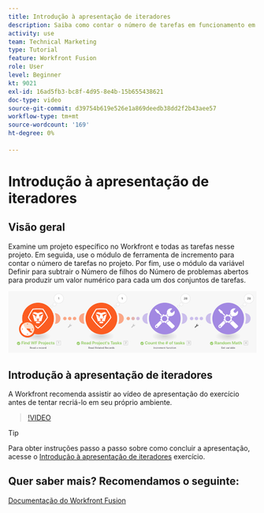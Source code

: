 ```yaml
---
title: Introdução à apresentação de iteradores
description: Saiba como contar o número de tarefas em funcionamento em um projeto e calcular um valor para cada um dos conjuntos de tarefas, tudo em [!DNL Adobe Workfront Fusion].
activity: use
team: Technical Marketing
type: Tutorial
feature: Workfront Fusion
role: User
level: Beginner
kt: 9021
exl-id: 16ad5fb3-bc8f-4d95-8e4b-15b655438621
doc-type: video
source-git-commit: d39754b619e526e1a869deedb38dd2f2b43aee57
workflow-type: tm+mt
source-wordcount: '169'
ht-degree: 0%

---
```


# Introdução à apresentação de iteradores

## Visão geral

Examine um projeto específico no Workfront e todas as tarefas nesse projeto. Em seguida, use o módulo de ferramenta de incremento para contar o número de tarefas no projeto. Por fim, use o módulo da variável Definir para subtrair o Número de filhos do Número de problemas abertos para produzir um valor numérico para cada um dos conjuntos de tarefas.

![Uma imagem do cenário do Fusion](assets/iteration-and-aggregation-1.png)

## Introdução à apresentação de iteradores

A Workfront recomenda assistir ao vídeo de apresentação do exercício antes de tentar recriá-lo em seu próprio ambiente.

>[!VIDEO](https://video.tv.adobe.com/v/335278/?quality=12)

>[!TIP]
>
>Para obter instruções passo a passo sobre como concluir a apresentação, acesse o [Introdução à apresentação de iteradores](https://experienceleague.adobe.com/docs/workfront-learn/tutorials-workfront/fusion/exercises/introduction-to-iterators.html?lang=en) exercício.


## Quer saber mais? Recomendamos o seguinte:

[Documentação do Workfront Fusion](https://experienceleague.adobe.com/docs/workfront/using/adobe-workfront-fusion/workfront-fusion-2.html?lang=en)
